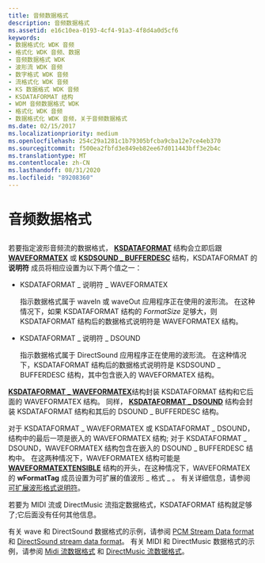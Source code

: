 ```yaml
---
title: 音频数据格式
description: 音频数据格式
ms.assetid: e16c10ea-0193-4cf4-91a3-4f8d4a0d5cf6
keywords:
- 数据格式化 WDK 音频
- 格式化 WDK 音频、数据
- 音频数据格式 WDK
- 波形流 WDK 音频
- 数字格式 WDK 音频
- 流格式化 WDK 音频
- KS 数据格式 WDK 音频
- KSDATAFORMAT 结构
- WDM 音频数据格式 WDK
- 格式化 WDK 音频
- 数据格式化 WDK 音频，关于音频数据格式
ms.date: 02/15/2017
ms.localizationpriority: medium
ms.openlocfilehash: 254c29a1281c1b79305bfcba9cba12e7ce4eb370
ms.sourcegitcommit: f500ea2fbfd3e849eb82ee67d011443bff3e2b4c
ms.translationtype: MT
ms.contentlocale: zh-CN
ms.lasthandoff: 08/31/2020
ms.locfileid: "89208360"
---
```

# <a name="audio-data-formats"></a>音频数据格式


## <span id="audio_data_formats"></span><span id="AUDIO_DATA_FORMATS"></span>


若要指定波形音频流的数据格式， [**KSDATAFORMAT**](/windows-hardware/drivers/ddi/ks/ns-ks-ksdataformat) 结构会立即后跟 [**WAVEFORMATEX**](/windows/desktop/api/mmreg/ns-mmreg-twaveformatex) 或 [**KSDSOUND \_ BUFFERDESC**](/windows-hardware/drivers/ddi/ksmedia/ns-ksmedia-ksdsound_bufferdesc) 结构，KSDATAFORMAT 的 **说明符** 成员将相应设置为以下两个值之一：

-   KSDATAFORMAT \_ 说明符 \_ WAVEFORMATEX

    指示数据格式属于 waveIn 或 waveOut 应用程序正在使用的波形流。 在这种情况下，如果 KSDATAFORMAT 结构的 *FormatSize* 足够大，则 KSDATAFORMAT 结构后的数据格式说明符是 WAVEFORMATEX 结构。

-   KSDATAFORMAT \_ 说明符 \_ DSOUND

    指示数据格式属于 DirectSound 应用程序正在使用的波形流。 在这种情况下，KSDATAFORMAT 结构后的数据格式说明符是 KSDSOUND \_ BUFFERDESC 结构，其中包含嵌入的 WAVEFORMATEX 结构。

[**KSDATAFORMAT \_ WAVEFORMATEX**](/windows-hardware/drivers/ddi/ksmedia/ns-ksmedia-ksdataformat_waveformatex)结构封装 KSDATAFORMAT 结构和它后面的 WAVEFORMATEX 结构。 同样， [**KSDATAFORMAT \_ DSOUND**](/windows-hardware/drivers/ddi/ksmedia/ns-ksmedia-ksdataformat_dsound) 结构会封装 KSDATAFORMAT 结构和其后的 DSOUND \_ BUFFERDESC 结构。

对于 KSDATAFORMAT \_ WAVEFORMATEX 或 KSDATAFORMAT \_ DSOUND，结构中的最后一项是嵌入的 WAVEFORMATEX 结构; 对于 KSDATAFORMAT \_ DSOUND，WAVEFORMATEX 结构包含在嵌入的 DSOUND \_ BUFFERDESC 结构中。 在这两种情况下，WAVEFORMATEX 结构可能是 [**WAVEFORMATEXTENSIBLE**](/windows-hardware/drivers/ddi/ksmedia/ns-ksmedia-waveformatextensible) 结构的开头，在这种情况下，WAVEFORMATEX 的 **wFormatTag** 成员设置为可扩展的值波形 \_ 格式 \_ 。 有关详细信息，请参阅 [可扩展波形格式说明符](extensible-wave-format-descriptors.md)。

若要为 MIDI 流或 DirectMusic 流指定数据格式，KSDATAFORMAT 结构就足够了;它后面没有任何其他信息。

有关 wave 和 DirectSound 数据格式的示例，请参阅 [PCM Stream Data format](pcm-stream-data-format.md) 和 [DirectSound stream data format](directsound-stream-data-format.md)。 有关 MIDI 和 DirectMusic 数据格式的示例，请参阅 [Midi 流数据格式](midi-stream-data-format.md) 和 [DirectMusic 流数据格式](directmusic-stream-data-format.md)。

 

